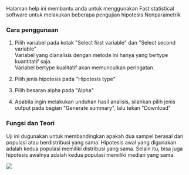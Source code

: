 Halaman help ini membantu anda untuk menggunakan Fast statistical software untuk melakukan beberapa pengujian hipotesis Nonparametrik

### Cara penggunaan 

1. Pilih variabel pada kotak "Select first variable" dan "Select second variable" <br/>
 	Variabel yang dianalisis dengan metode ini hanya yang bertype kuantitatif saja. <br/>
	Variabel bertype kualitatif akan memunculkan peringatan.<br/>
	
2. Pilih jenis hipotesis pada "Hipotesis type"

3. Pilih besaran alpha pada "Alpha"

4. Apabila ingin melakukan unduhan hasil analisis, silahkan pilih jenis output pada bagian "Generate summary", lalu tekan "Download"


### Fungsi dan Teori

Uji ini dugunakan untuk membandingkan apakah dua sampel berasal dari populasi atau berdistribusi yang sama. Hipotesis awal yang digunakan adalah kedua populasi memiliki distribusi yang sama. Selain itu, bisa juga hipotesis awalnya adalah kedua populasi memiliki median yang sama.

![](figures/nonpar/whitney.png)<br/> 


